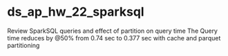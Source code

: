 # ds_ap_hw_22_sparksql
Review SparkSQL queries and effect of partition on query time
The Query time reduces by @50% from 0.74 sec to 0.377 sec with cache and parquet partitioning
